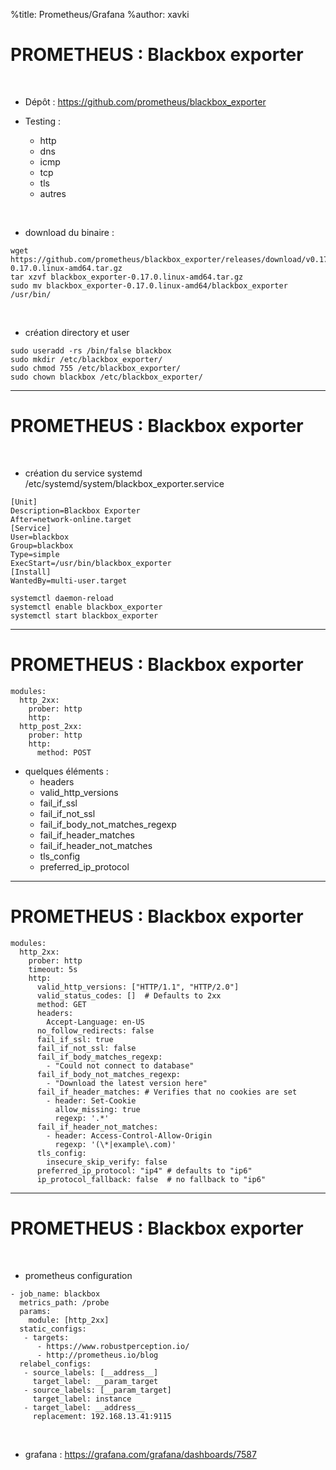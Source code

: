 %title: Prometheus/Grafana
%author: xavki


# PROMETHEUS : Blackbox exporter

<br>


* Dépôt : https://github.com/prometheus/blackbox_exporter

* Testing :
    * http
    * dns
    * icmp
    * tcp
    * tls
    * autres

<br>


* download du binaire :

```
wget https://github.com/prometheus/blackbox_exporter/releases/download/v0.17.0/blackbox_exporter-0.17.0.linux-amd64.tar.gz
tar xzvf blackbox_exporter-0.17.0.linux-amd64.tar.gz
sudo mv blackbox_exporter-0.17.0.linux-amd64/blackbox_exporter /usr/bin/
```


<br>


* création directory et user

```
sudo useradd -rs /bin/false blackbox
sudo mkdir /etc/blackbox_exporter/
sudo chmod 755 /etc/blackbox_exporter/
sudo chown blackbox /etc/blackbox_exporter/
```

----------------------------------------------------------------------------------------------------

# PROMETHEUS : Blackbox exporter


<br>


* création du service systemd /etc/systemd/system/blackbox_exporter.service

```
[Unit]
Description=Blackbox Exporter
After=network-online.target
[Service]
User=blackbox
Group=blackbox
Type=simple
ExecStart=/usr/bin/blackbox_exporter
[Install]
WantedBy=multi-user.target
```

```
systemctl daemon-reload
systemctl enable blackbox_exporter
systemctl start blackbox_exporter
```

----------------------------------------------------------------------------------------------------

# PROMETHEUS : Blackbox exporter


```
modules:
  http_2xx:
    prober: http
    http:
  http_post_2xx:
    prober: http
    http:
      method: POST
```

* quelques éléments :
    * headers
    * valid_http_versions
    * fail_if_ssl
    * fail_if_not_ssl
    * fail_if_body_not_matches_regexp
    * fail_if_header_matches
    * fail_if_header_not_matches
    * tls_config
    * preferred_ip_protocol

----------------------------------------------------------------------------------------------------

# PROMETHEUS : Blackbox exporter

```
modules:
  http_2xx:
    prober: http
    timeout: 5s
    http:
      valid_http_versions: ["HTTP/1.1", "HTTP/2.0"]
      valid_status_codes: []  # Defaults to 2xx
      method: GET
      headers:
        Accept-Language: en-US
      no_follow_redirects: false
      fail_if_ssl: true
      fail_if_not_ssl: false
      fail_if_body_matches_regexp:
        - "Could not connect to database"
      fail_if_body_not_matches_regexp:
        - "Download the latest version here"
      fail_if_header_matches: # Verifies that no cookies are set
        - header: Set-Cookie
          allow_missing: true
          regexp: '.*'
      fail_if_header_not_matches:
        - header: Access-Control-Allow-Origin
          regexp: '(\*|example\.com)'
      tls_config:
        insecure_skip_verify: false
      preferred_ip_protocol: "ip4" # defaults to "ip6"
      ip_protocol_fallback: false  # no fallback to "ip6"

```
----------------------------------------------------------------------------------------------------

# PROMETHEUS : Blackbox exporter


<br>


* prometheus configuration 

```
- job_name: blackbox
  metrics_path: /probe
  params:
    module: [http_2xx]
  static_configs:
   - targets:
      - https://www.robustperception.io/
      - http://prometheus.io/blog
  relabel_configs:
   - source_labels: [__address__]
     target_label: __param_target
   - source_labels: [__param_target]
     target_label: instance
   - target_label: __address__
     replacement: 192.168.13.41:9115 
```

<br>


* grafana : https://grafana.com/grafana/dashboards/7587
